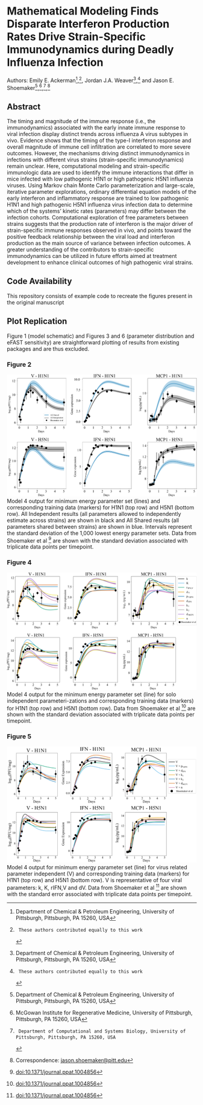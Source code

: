 # Mathematical Modeling Finds Disparate Interferon Production Rates Drive Strain-Specific Immunodynamics during Deadly Influenza Infection 
Authors: Emily E. Ackerman[^1],[^†], Jordan J.A. Weaver[^1],[^†] and Jason E. Shoemaker[^1],[^2],[^3],[^*]

[^1]:	Department of Chemical & Petroleum Engineering, University of Pittsburgh, Pittsburgh, PA 15260, USA
[^2]:	McGowan Institute for Regenerative Medicine, University of Pittsburgh, Pittsburgh, PA 15260, USA
[^3]:     Department of Computational and Systems Biology, University of Pittsburgh, Pittsburgh, PA 15260, USA
[^†]:     These authors contributed equally to this work
[^*]:	Correspondence: jason.shoemaker@pitt.edu

## Abstract
The timing and magnitude of the immune response (i.e., the immunodynamics) associated with the early innate immune response to viral infection display distinct trends across influenza A virus subtypes in vivo. Evidence shows that the timing of the type-I interferon response and overall magnitude of immune cell infiltration are correlated to more severe outcomes. However, the mechanisms driving distinct immunodynamics in infections with different virus strains (strain-specific immunodynamics) remain unclear. Here, computational modeling and strain-specific immunologic data are used to identify the immune interactions that differ in mice infected with low pathogenic H1N1 or high pathogenic H5N1 influenza viruses. Using Markov chain Monte Carlo parameterization and large-scale, iterative parameter explorations, ordinary differential equation models of the early interferon and inflammatory response are trained to low pathogenic H1N1 and high pathogenic H5N1 influenza virus infection data to determine which of the systems’ kinetic rates (parameters) may differ between the infection cohorts. Computational exploration of free parameters between strains suggests that the production rate of interferon is the major driver of strain-specific immune responses observed in vivo, and points toward the positive feedback relationship between the viral load and interferon production as the main source of variance between infection outcomes. A greater understanding of the contributors to strain-specific immunodynamics can be utilized in future efforts aimed at treatment development to enhance clinical outcomes of high pathogenic viral strains. 

## Code Availability
This repository consists of example code to recreate the figures present in the original manuscript

## Plot Replication
Figure 1 (model schematic) and Figures 3 and 6 (parameter distribution and eFAST sensitivity) are straightforward plotting of results from existing packages and are thus excluded.

### Figure 2
![Figure 2](/Plotting/Figure_2/Figure_2.png)
Model 4 output for minimum energy parameter set (lines) and corresponding training data (markers) for H1N1 (top row) and H5N1 (bottom row). All Independent results (all parameters allowed to independently estimate across strains) are shown in black and All Shared results (all parameters shared between strains) are shown in blue. Intervals represent the standard deviation of the 1,000 lowest energy parameter sets. Data from Shoemaker et al [^6] are shown with the standard deviation associated with triplicate data points per timepoint.

### Figure 4
![Figure 4](/Plotting/Figure_4/Figure_4.png)
Model 4 output for the minimum energy parameter set (line) for solo independent parameteri-zations and corresponding training data (markers) for H1N1 (top row) and H5N1 (bottom row). Data from Shoemaker et al [^6] are shown with the standard deviation associated with triplicate data points per timepoint.

### Figure 5
![Figure 5](/Plotting/Figure_5/Figure_5.png)
Model 4 output for minimum energy parameter set (line) for virus related parameter independent (V) and corresponding training data (markers) for H1N1 (top row) and H5N1 (bottom row). V is representative of four viral parameters: k, K, rIFN,V and dV. Data from Shoemaker et al [^6] are shown with the standard error associated with triplicate data points per timepoint.

[^6]: [doi:10.1371/journal.ppat.1004856](https://doi:10.1371/journal.ppat.1004856)

